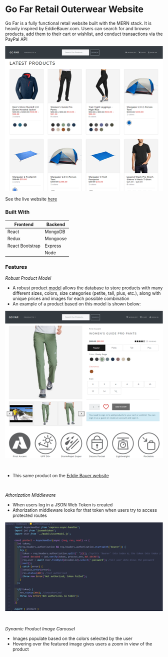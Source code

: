 # Go Far Retail Outerwear Website

Go Far is a fully functional retail website built with the MERN stack. It is heavily inspired by EddieBauer.com. Users can search for and browse products, 
add them to their cart or wishlist, and conduct transactions via the PayPal API

![Landing Page](/frontend/public/images/markdown/landingPage.png)
<br />

See the live website [here](https://gofarapp.herokuapp.com/)

### Built With
Frontend | Backend
------------ | -------------
React | MongoDB
Redux | Mongoose
React Bootstrap | Express
 &nbsp; | Node
 
### Features
*Robust Product Model*
- A robust product [model](/backend/models/productModel.js) allows the database to store products with many different sizes, colors, size categories (petite, tall, plus, etc.), along with unique prices and images for each possible combination
- An example of a product based on this model is shown below:

<p align="center">
  <img width="" src="frontend/public/images/markdown/product.png">
</p>
<br />

- This same product on the [Eddie Bauer website](https://www.eddiebauer.com/p/23151062/women's-guide-pro-pants?sp=1&color=Dusty%20Sage&size=)
<br />

*Athorization Middleware*
- When users log in a JSON Web Token is created
- Athorization middleware looks for that token when users try to access protected routes

<p align="center">
  <img width="" src="frontend/public/images/markdown/authMiddleware.png">
</p>
<br />

*Dynamic Product Image Carousel*
- Images populate based on the colors selected by the user
- Hovering over the featured image gives users a zoom in view of the product

